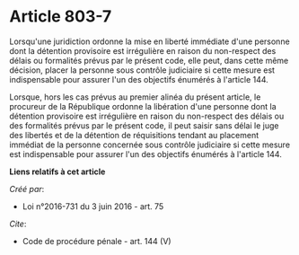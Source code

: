 # Article 803-7

Lorsqu'une juridiction ordonne la mise en liberté immédiate d'une personne dont la détention provisoire est irrégulière en
raison du non-respect des délais ou formalités prévus par le présent code, elle peut, dans cette même décision, placer la
personne sous contrôle judiciaire si cette mesure est indispensable pour assurer l'un des objectifs énumérés à l'article
144. 

Lorsque, hors les cas prévus au premier alinéa du présent article, le procureur de la République ordonne la libération d'une
personne dont la détention provisoire est irrégulière en raison du non-respect des délais ou des formalités prévus par le
présent code, il peut saisir sans délai le juge des libertés et de la détention de réquisitions tendant au placement immédiat
de la personne concernée sous contrôle judiciaire si cette mesure est indispensable pour assurer l'un des objectifs énumérés
à l'article 144.

**Liens relatifs à cet article**

_Créé par_:

  - Loi n°2016-731 du 3 juin 2016 - art. 75

_Cite_:

  - Code de procédure pénale - art. 144 (V)
